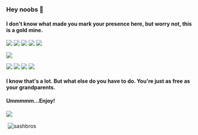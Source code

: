 ### Hey noobs 👋

#### I don't know what made you mark your presence here, but worry not, this is a gold mine.

<a href="https://www.youtube.com/channel/UCEj8t-0-K7yiJmAOA2hdH-A" target="blank"><img src="https://img.shields.io/badge/Youtube-red?style=for-the-badge&logo=Youtube"></a>
<a href="https://sashbros.itch.io/" target="blank"><img src="https://img.shields.io/badge/itch.io-pink?style=for-the-badge&logo=itch.io"></a>
<a href="https://twitter.com/sashbros" target="blank"><img src="https://img.shields.io/badge/twitter-blue?style=for-the-badge&logo=Twitter"></a>
<a href="https://www.reddit.com/user/sashbros" target="blank"><img src="https://img.shields.io/badge/reddit-black?style=for-the-badge&logo=Reddit"></a>
<a href="https://sashbros.newgrounds.com" target="blank"><img src="https://img.shields.io/badge/newgrounds-green?style=for-the-badge&logo=appveyor"></a>

<a href="https://sashbros.github.io" target="blank"><img src="https://img.shields.io/badge/personal website-old-purple?style=for-the-badge&logo=Stack"></a>

<a href="https://dev.to/sashbros" target="blank"><img src="https://img.shields.io/badge/dev.to-9cf?style=for-the-badge&logo=dev.to"></a>
<a href="https://stackoverflow.com/users/11576516" target="blank"><img src="https://img.shields.io/badge/stackoverflow-black?style=for-the-badge&logo=Stackoverflow"></a>
<a href="https://instagram.com/sashbros" target="blank"><img src="https://img.shields.io/badge/Instagram-informational?style=for-the-badge&logo=Instagram" ></a>
<a href="https://www.linkedin.com/in/sarvagna-shukla/" target="blank"><img src="https://img.shields.io/badge/Linkedin-red?style=for-the-badge&logo=Linkedin" ></a>


#### I know that's a lot. But what else do you have to do. You're just as free as your grandparents.
#### Ummmmm...Enjoy!

[![](http://img.youtube.com/vi/m7iTqBLRz8o/0.jpg)](http://www.youtube.com/watch?v=m7iTqBLRz8o "")


<p>&nbsp;<img align="center" src="https://github-readme-stats.vercel.app/api?username=sashbros&count_private=true&include_all_commits=true&show_icons=true&hide=issues,contribs&hide_border=true&theme=gradient" alt="sashbros" /></p>


<!--
**sashbros/sashbros** is a ✨ _special_ ✨ repository because its `README.md` (this file) appears on your GitHub profile.

Here are some ideas to get you started:

- 🔭 I’m currently working on ...
- 🌱 I’m currently learning ...
- 👯 I’m looking to collaborate on ...
- 🤔 I’m looking for help with ...
- 💬 Ask me about ...
- 📫 How to reach me: ...
- 😄 Pronouns: ...
- ⚡ Fun fact: ...
-->
#

